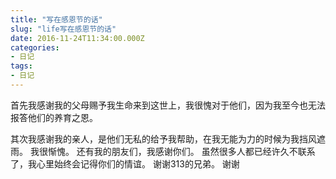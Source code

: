 ```yaml
---
title: "写在感恩节的话"
slug: "life写在感恩节的话"
date: 2016-11-24T11:34:00.000Z
categories:
- 日记
tags:
- 日记
---
```


首先我感谢我的父母赐予我生命来到这世上，我很愧对于他们，因为我至今也无法报答他们的养育之恩。 

其次我感谢我的亲人，是他们无私的给予我帮助，在我无能为力的时候为我挡风遮雨。
我很惭愧。 
还有我的朋友们，我感谢你们。 
虽然很多人都已经许久不联系了，我心里始终会记得你们的情谊。 
谢谢313的兄弟。
谢谢
